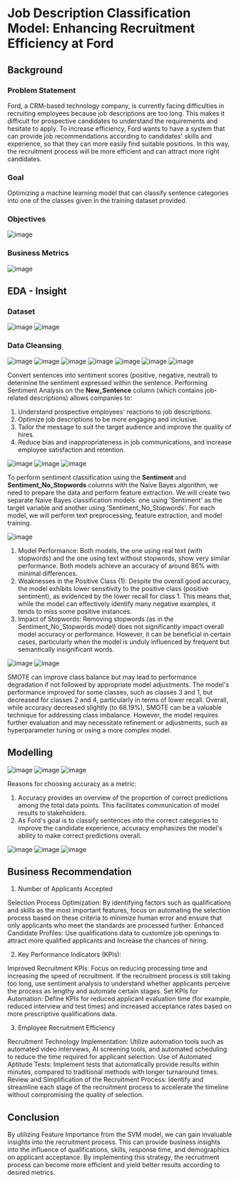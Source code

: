 # Job Description Classification Model: Enhancing Recruitment Efficiency at Ford

## Background

### Problem Statement
Ford, a CRM-based technology company, is currently facing difficulties in recruiting employees because job descriptions are too long. This makes it difficult for prospective candidates to understand the requirements and hesitate to apply. To increase efficiency, Ford wants to have a system that can provide job recommendations according to candidates' skills and experience, so that they can more easily find suitable positions. In this way, the recruitment process will be more efficient and can attract more right candidates.

### Goal
Optimizing a machine learning model that can classify sentence categories into one of the classes given in the training dataset provided.

### Objectives

![image](https://github.com/user-attachments/assets/22ba0d68-f322-4292-b251-1c3cb5fdb7be)

### Business Metrics

![image](https://github.com/user-attachments/assets/82e55ce6-e643-4c74-abdd-a5c25baf70e5)

## EDA - Insight

### Dataset

![image](https://github.com/user-attachments/assets/95776dd3-0e14-4407-8690-55b2740ac189)
![image](https://github.com/user-attachments/assets/d567c7f2-33b9-4028-9f85-87c24b1da583)

### Data Cleansing

![image](https://github.com/user-attachments/assets/2334887b-9ba3-403c-bfdc-8f65635136f6)
![image](https://github.com/user-attachments/assets/f3466c91-efef-40d8-b057-7cc90a33faf0)
![image](https://github.com/user-attachments/assets/6529975f-ce43-4b3b-9c7f-6ac40e4d150e)
![image](https://github.com/user-attachments/assets/b3cfb803-1473-4359-8c14-6739854350d1)
![image](https://github.com/user-attachments/assets/1890e458-661d-4ae9-ad1f-fd0a71542c7e)
![image](https://github.com/user-attachments/assets/eba907ff-e659-4500-83b4-f47e6204fdb0)
![image](https://github.com/user-attachments/assets/c8b15772-08ab-4d92-80ba-d9a741fde9b1)

Convert sentences into sentiment scores (positive, negative, neutral) to determine the sentiment expressed within the sentence. Performing Sentiment Analysis on the **New_Sentence** column (which contains job-related descriptions) allows companies to:
1. Understand prospective employees' reactions to job descriptions.
2. Optimize job descriptions to be more engaging and inclusive.
3. Tailor the message to suit the target audience and improve the quality of hires.
4. Reduce bias and inappropriateness in job communications, and increase employee satisfaction and retention.

![image](https://github.com/user-attachments/assets/4f1cff43-1d3a-4e14-803f-5fc268e855c0)
![image](https://github.com/user-attachments/assets/cd78051a-199e-4232-9280-0da79c3ec963)
![image](https://github.com/user-attachments/assets/677479c7-e5d0-40f2-805c-442f16132821)

To perform sentiment classification using the **Sentiment** and **Sentiment_No_Stopwords** columns with the Naive Bayes algorithm, we need to prepare the data and perform feature extraction. We will create two separate Naive Bayes classification models: one using 'Sentiment' as the target variable and another using 'Sentiment_No_Stopwords'. For each model, we will perform text preprocessing, feature extraction, and model training.

![image](https://github.com/user-attachments/assets/125ac1d4-c41d-4de9-ad26-9605d448a2dc)

1. Model Performance: Both models, the one using real text (with stopwords) and the one using text without stopwords, show very similar performance. Both models achieve an accuracy of around 86% with minimal differences.
2. Weaknesses in the Positive Class (1): Despite the overall good accuracy, the model exhibits lower sensitivity to the positive class (positive sentiment), as evidenced by the lower recall for class 1. This means that, while the model can effectively identify many negative examples, it tends to miss some positive instances.
3. Impact of Stopwords: Removing stopwords (as in the Sentiment_No_Stopwords model) does not significantly impact overall model accuracy or performance. However, it can be beneficial in certain cases, particularly when the model is unduly influenced by frequent but semantically insignificant words.

![image](https://github.com/user-attachments/assets/df921ed6-062c-412e-a777-b0a3a09f38d3)
![image](https://github.com/user-attachments/assets/2aa5ac9d-f729-43bf-a465-ed9753344179)

SMOTE can improve class balance but may lead to performance degradation if not followed by appropriate model adjustments.
The model's performance improved for some classes, such as classes 3 and 1, but decreased for classes 2 and 4, particularly in terms of lower recall.
Overall, while accuracy decreased slightly (to 68.19%), SMOTE can be a valuable technique for addressing class imbalance. However, the model requires further evaluation and may necessitate refinement or adjustments, such as hyperparameter tuning or using a more complex model.

## Modelling

![image](https://github.com/user-attachments/assets/a859fb9d-b731-4932-a9c2-e8c28e6c491b)
![image](https://github.com/user-attachments/assets/99fee59a-25e7-4556-be1d-65a53b8ca0dd)
![image](https://github.com/user-attachments/assets/48329d0e-1f7e-4a7e-8249-07bd3b079787)

Reasons for choosing accuracy as a metric:
1. Accuracy provides an overview of the proportion of correct predictions among the total data points. This facilitates communication of model results to stakeholders.
2. As Ford's goal is to classify sentences into the correct categories to improve the candidate experience, accuracy emphasizes the model's ability to make correct predictions overall.

![image](https://github.com/user-attachments/assets/4fba2315-2e2c-4953-97df-2744d8a4c52b)
![image](https://github.com/user-attachments/assets/006f99d5-0d0b-4d7c-bca7-600b7947d47c)
![image](https://github.com/user-attachments/assets/fad52bee-5a39-4366-ba39-500bbb8b8dbd)

## Business Recommendation
1. Number of Applicants Accepted
   
Selection Process Optimization: By identifying factors such as qualifications and skills as the most important features, focus on automating the selection process based on these criteria to minimize human error and ensure that only applicants who meet the standards are processed further.
Enhanced Candidate Profiles: Use qualifications data to customize job openings to attract more qualified applicants and increase the chances of hiring.

2. Key Performance Indicators (KPIs):

Improved Recruitment KPIs: Focus on reducing processing time and increasing the speed of recruitment. If the recruitment process is still taking too long, use sentiment analysis to understand whether applicants perceive the process as lengthy and automate certain stages.
Set KPIs for Automation: Define KPIs for reduced applicant evaluation time (for example, reduced interview and test times) and increased acceptance rates based on more prescriptive qualifications data.

3. Employee Recruitment Efficiency

Recruitment Technology Implementation: Utilize automation tools such as automated video interviews, AI screening tools, and automated scheduling to reduce the time required for applicant selection.
Use of Automated Aptitude Tests: Implement tests that automatically provide results within minutes, compared to traditional methods with longer turnaround times.
Review and Simplification of the Recruitment Process: Identify and streamline each stage of the recruitment process to accelerate the timeline without compromising the quality of selection.

## Conclusion

By utilizing Feature Importance from the SVM model, we can gain invaluable insights into the recruitment process. This can provide business insights into the influence of qualifications, skills, response time, and demographics on applicant acceptance. By implementing this strategy, the recruitment process can become more efficient and yield better results according to desired metrics.

